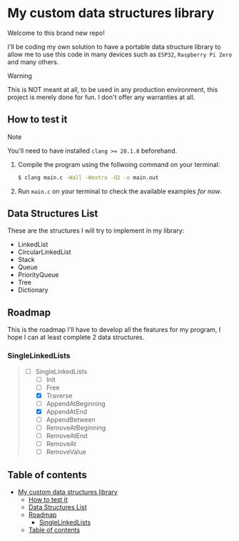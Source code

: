 # My custom data structures library

Welcome to this brand new repo!

I'll be coding my own solution to have a portable data structure library to allow me to use this code in many devices such as `ESP32`, `Raspberry Pi Zero` and many others.

> [!WARNING]
> This is NOT meant at all, to be used in any production environment, this project is merely done for fun. I don't offer any warranties at all.

## How to test it

> [!NOTE]
> You'll need to have installed `clang >= 20.1.8` beforehand.

1. Compile the program using the follwoing command on your terminal:
   
   ```bash
   $ clang main.c -Wall -Wextra -O2 -o main.out
   ```
2. Run `main.c` on your terminal to check the available examples _for now_.

## Data Structures List

These are the structures I will try to implement in my library:

- LinkedList
- CircularLinkedList
- Stack
- Queue
- PriorityQueue
- Tree
- Dictionary

## Roadmap

This is the roadmap I'll have to develop all the features for my program, I hope I can at least complete 2 data structures.

### SingleLinkedLists

>   - [ ] SingleLinkedLists
>       - [ ] Init
>       - [ ] Free
>       - [x] Traverse
>       - [ ] AppendAtBeginning
>       - [x] AppendAtEnd
>       - [ ] AppendBetween
>       - [ ] RemoveAtBeginning
>       - [ ] RemoveAtEnd
>       - [ ] RemoveAt
>       - [ ] RemoveValue

## Table of contents
- [My custom data structures library](#my-custom-data-structures-library)
  - [How to test it](#how-to-test-it)
  - [Data Structures List](#data-structures-list)
  - [Roadmap](#roadmap)
    - [SingleLinkedLists](#singlelinkedlists)
  - [Table of contents](#table-of-contents)
